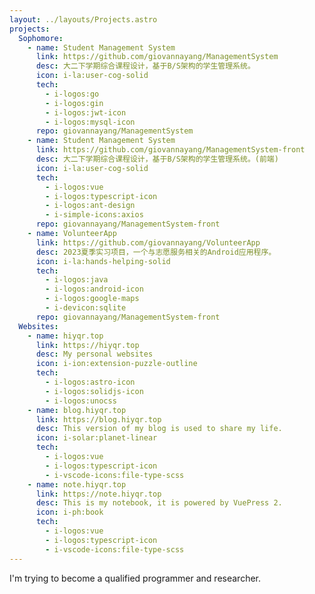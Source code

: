 ```yaml
---
layout: ../layouts/Projects.astro
projects:
  Sophomore:
    - name: Student Management System
      link: https://github.com/giovannayang/ManagementSystem
      desc: 大二下学期综合课程设计，基于B/S架构的学生管理系统。
      icon: i-la:user-cog-solid
      tech:
        - i-logos:go
        - i-logos:gin
        - i-logos:jwt-icon
        - i-logos:mysql-icon
      repo: giovannayang/ManagementSystem
    - name: Student Management System
      link: https://github.com/giovannayang/ManagementSystem-front
      desc: 大二下学期综合课程设计，基于B/S架构的学生管理系统。(前端)
      icon: i-la:user-cog-solid
      tech:
        - i-logos:vue
        - i-logos:typescript-icon
        - i-logos:ant-design
        - i-simple-icons:axios
      repo: giovannayang/ManagementSystem-front
    - name: VolunteerApp
      link: https://github.com/giovannayang/VolunteerApp
      desc: 2023夏季实习项目，一个与志愿服务相关的Android应用程序。
      icon: i-la:hands-helping-solid
      tech:
        - i-logos:java
        - i-logos:android-icon
        - i-logos:google-maps
        - i-devicon:sqlite
      repo: giovannayang/ManagementSystem-front
  Websites:
    - name: hiyqr.top
      link: https://hiyqr.top
      desc: My personal websites
      icon: i-ion:extension-puzzle-outline
      tech:
        - i-logos:astro-icon
        - i-logos:solidjs-icon
        - i-logos:unocss
    - name: blog.hiyqr.top
      link: https://blog.hiyqr.top
      desc: This version of my blog is used to share my life.
      icon: i-solar:planet-linear
      tech:
        - i-logos:vue
        - i-logos:typescript-icon
        - i-vscode-icons:file-type-scss
    - name: note.hiyqr.top
      link: https://note.hiyqr.top
      desc: This is my notebook, it is powered by VuePress 2.
      icon: i-ph:book
      tech:
        - i-logos:vue
        - i-logos:typescript-icon
        - i-vscode-icons:file-type-scss
---
```


I'm trying to become a qualified programmer and researcher.
